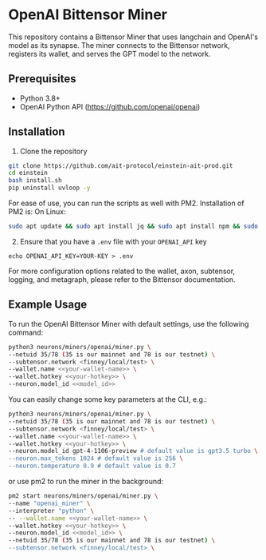 # OpenAI Bittensor Miner
This repository contains a Bittensor Miner that uses langchain and OpenAI's model as its synapse. The miner connects to the Bittensor network, registers its wallet, and serves the GPT model to the network.

## Prerequisites

- Python 3.8+
- OpenAI Python API (https://github.com/openai/openai)

## Installation

1. Clone the repository 
```bash
git clone https://github.com/ait-protocol/einstein-ait-prod.git
cd einstein
bash install.sh
pip uninstall uvloop -y
```

For ease of use, you can run the scripts as well with PM2. Installation of PM2 is: On Linux:
```bash
sudo apt update && sudo apt install jq && sudo apt install npm && sudo npm install pm2 -g && pm2 update
```

2. Ensure that you have a `.env` file with your `OPENAI_API` key
```.env
echo OPENAI_API_KEY=YOUR-KEY > .env
```

For more configuration options related to the wallet, axon, subtensor, logging, and metagraph, please refer to the Bittensor documentation.

## Example Usage

To run the OpenAI Bittensor Miner with default settings, use the following command:

```bash
python3 neurons/miners/openai/miner.py \
--netuid 35/78 (35 is our mainnet and 78 is our testnet) \
--subtensor.network <finney/local/test> \
--wallet.name <<your-wallet-name>> \
--wallet.hotkey <<your-hotkey>> \
--neuron.model_id <<model_id>>
```

You can easily change some key parameters at the CLI, e.g.:
```bash
python3 neurons/miners/openai/miner.py \
--netuid 35/78 (35 is our mainnet and 78 is our testnet) \
--subtensor.network <finney/local/test> \
--wallet.name <<your-wallet-name>> \
--wallet.hotkey <<your-hotkey>> \
--neuron.model_id gpt-4-1106-preview # default value is gpt3.5 turbo \
--neuron.max_tokens 1024 # default value is 256 \
--neuron.temperature 0.9 # default value is 0.7
```

or use pm2 to run the miner in the background:
```bash
pm2 start neurons/miners/openai/miner.py \
--name "openai_miner" \
--interpreter "python" \
-- --wallet.name <<your-wallet-name>> \
--wallet.hotkey <<your-hotkey>> \
--neuron.model_id <<model_id>> \
--netuid 35/78 (35 is our mainnet and 78 is our testnet) \
--subtensor.network <finney/local/test> \
```
